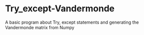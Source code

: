 # Try_except-Vandermonde
A basic program about Try, except statements and generating the Vandermonde matrix from Numpy
